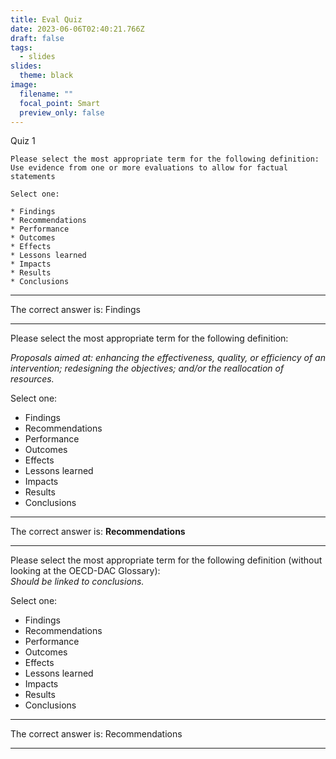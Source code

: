 ```yaml
---
title: Eval Quiz
date: 2023-06-06T02:40:21.766Z
draft: false
tags:
  - slides
slides:
  theme: black
image:
  filename: ""
  focal_point: Smart
  preview_only: false
---
```

Q﻿uiz 1

```
Please select the most appropriate term for the following definition:
Use evidence from one or more evaluations to allow for factual statements

Select one: 

* Findings
* Recommendations
* Performance
* Outcomes
* Effects
* Lessons learned
* Impacts
* Results 
* Conclusions
```

- - -

The correct answer is: Findings

- - -

Please select the most appropriate term for the following definition:

*Proposals aimed at: enhancing the effectiveness, quality, or efficiency of an intervention; redesigning the objectives; and/or the reallocation of resources.*

Select one:

* Findings
* Recommendations
* Performance
* Outcomes
* Effects
* Lessons learned
* Impacts
* Results 
* Conclusions

- - -

The correct answer is: **Recommendations**

- - -

<!--StartFragment-->

Please select the most appropriate term for the following definition (without looking at the OECD-DAC Glossary):\
*Should be linked to conclusions.*

Select one:

* Findings
* Recommendations
* Performance
* Outcomes
* Effects
* Lessons learned
* Impacts
* Results 
* Conclusions

- - -

The correct answer is: Recommendations

- - -